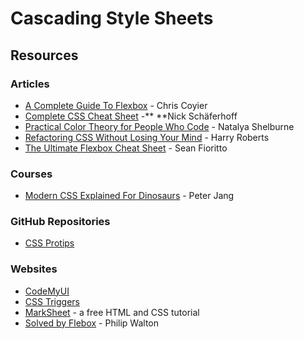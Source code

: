 # Cascading Style Sheets

## Resources

### Articles

* [A Complete Guide To Flexbox](https://css-tricks.com/snippets/css/a-guide-to-flexbox/) - Chris Coyier
* [Complete CSS Cheat Sheet](https://websitesetup.org/css3-cheat-sheet/) -** **Nick Schäferhoff
* [Practical Color Theory for People Who Code](https://tallys.github.io/color-theory/) - Natalya Shelburne
* [Refactoring CSS Without Losing Your Mind](https://speakerdeck.com/csswizardry/refactoring-css-without-losing-your-mind) - Harry Roberts
* [The Ultimate Flexbox Cheat Sheet](https://www.sketchingwithcss.com/samplechapter/cheatsheet.html) - Sean Fioritto

### Courses

* [Modern CSS Explained For Dinosaurs](https://actualize.teachable.com/p/modern-css-explained-for-dinosaurs) - Peter Jang

### GitHub Repositories

* [CSS Protips](https://github.com/AllThingsSmitty/css-protips)

### Websites

* [CodeMyUI](https://codemyui.com)
* [CSS Triggers](https://csstriggers.com)
* [MarkSheet](https://marksheet.io) - a free HTML and CSS tutorial
* [Solved by Flebox](https://philipwalton.github.io/solved-by-flexbox/) - Philip Walton
